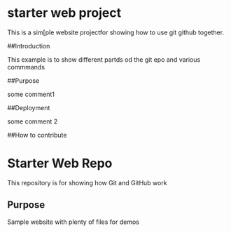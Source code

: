 # starter web project

This is a sim[ple website projectfor showing 
how to use git github together.

##Introduction

This example is to show different partds od the git epo and various commmands

##Purpose

some comment1


##Deployment

some comment 2


##How to contribute


# Starter Web Repo

This repository is for showing how Git and GitHub work

## Purpose

Sample website with plenty of files for demos
